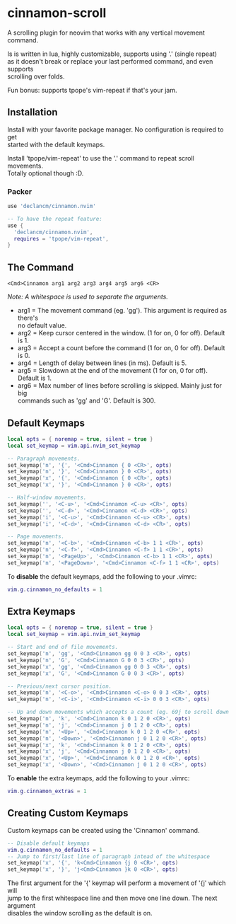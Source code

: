 # cinnamon-scroll

A scrolling plugin for neovim that works with any vertical movement command.

Is is written in lua, highly customizable, supports using '.' (single repeat)\
as it doesn't break or replace your last performed command, and even supports\
scrolling over folds.

Fun bonus: supports tpope's vim-repeat if that's your jam.

## Installation

Install with your favorite package manager. No configuration is required to get\
started with the default keymaps.

Install 'tpope/vim-repeat' to use the '.' command to repeat scroll movements.\
Totally optional though :D.

### Packer

```lua
use 'declancm/cinnamon.nvim'

-- To have the repeat feature:
use {
  'declancm/cinnamon.nvim',
  requires = 'tpope/vim-repeat',
}
```

## The Command

```vim
<Cmd>Cinnamon arg1 arg2 arg3 arg4 arg5 arg6 <CR>
```

_Note: A whitespace is used to separate the arguments._

* arg1 = The movement command (eg. 'gg'). This argument is required as there's\
  no default value.
* arg2 = Keep cursor centered in the window. (1 for on, 0 for off). Default is 1.
* arg3 = Accept a count before the command (1 for on, 0 for off). Default is 0.
* arg4 = Length of delay between lines (in ms). Default is 5.
* arg5 = Slowdown at the end of the movement (1 for on, 0 for off). Default is 1.
* arg6 = Max number of lines before scrolling is skipped. Mainly just for big\
  commands such as 'gg' and 'G'. Default is 300.

## Default Keymaps

```lua
local opts = { noremap = true, silent = true }
local set_keymap = vim.api.nvim_set_keymap

-- Paragraph movements.
set_keymap('n', '{', '<Cmd>Cinnamon { 0 <CR>', opts)
set_keymap('n', '}', '<Cmd>Cinnamon } 0 <CR>', opts)
set_keymap('x', '{', '<Cmd>Cinnamon { 0 <CR>', opts)
set_keymap('x', '}', '<Cmd>Cinnamon } 0 <CR>', opts)

-- Half-window movements.
set_keymap('', '<C-u>', '<Cmd>Cinnamon <C-u> <CR>', opts)
set_keymap('', '<C-d>', '<Cmd>Cinnamon <C-d> <CR>', opts)
set_keymap('i', '<C-u>', '<Cmd>Cinnamon <C-u> <CR>', opts)
set_keymap('i', '<C-d>', '<Cmd>Cinnamon <C-d> <CR>', opts)

-- Page movements.
set_keymap('n', '<C-b>', '<Cmd>Cinnamon <C-b> 1 1 <CR>', opts)
set_keymap('n', '<C-f>', '<Cmd>Cinnamon <C-f> 1 1 <CR>', opts)
set_keymap('n', '<PageUp>', '<Cmd>Cinnamon <C-b> 1 1 <CR>', opts)
set_keymap('n', '<PageDown>', '<Cmd>Cinnamon <C-f> 1 1 <CR>', opts)
```

To **disable** the default keymaps, add the following to your .vimrc:

```lua
vim.g.cinnamon_no_defaults = 1
```

## Extra Keymaps

```lua
local opts = { noremap = true, silent = true }
local set_keymap = vim.api.nvim_set_keymap

-- Start and end of file movements.
set_keymap('n', 'gg', '<Cmd>Cinnamon gg 0 0 3 <CR>', opts)
set_keymap('n', 'G', '<Cmd>Cinnamon G 0 0 3 <CR>', opts)
set_keymap('x', 'gg', '<Cmd>Cinnamon gg 0 0 3 <CR>', opts)
set_keymap('x', 'G', '<Cmd>Cinnamon G 0 0 3 <CR>', opts)

-- Previous/next cursor position.
set_keymap('n', '<C-o>', '<Cmd>Cinnamon <C-o> 0 0 3 <CR>', opts)
set_keymap('n', '<C-i>', '<Cmd>Cinnamon <C-i> 0 0 3 <CR>', opts)

-- Up and down movements which accepts a count (eg. 69j to scroll down 69 lines).
set_keymap('n', 'k', '<Cmd>Cinnamon k 0 1 2 0 <CR>', opts)
set_keymap('n', 'j', '<Cmd>Cinnamon j 0 1 2 0 <CR>', opts)
set_keymap('n', '<Up>', '<Cmd>Cinnamon k 0 1 2 0 <CR>', opts)
set_keymap('n', '<Down>', '<Cmd>Cinnamon j 0 1 2 0 <CR>', opts)
set_keymap('x', 'k', '<Cmd>Cinnamon k 0 1 2 0 <CR>', opts)
set_keymap('x', 'j', '<Cmd>Cinnamon j 0 1 2 0 <CR>', opts)
set_keymap('x', '<Up>', '<Cmd>Cinnamon k 0 1 2 0 <CR>', opts)
set_keymap('x', '<Down>', '<Cmd>Cinnamon j 0 1 2 0 <CR>', opts)
```

To **enable** the extra keymaps, add the following to your .vimrc:

```lua
vim.g.cinnamon_extras = 1
```

## Creating Custom Keymaps

Custom keymaps can be created using the 'Cinnamon' command.

```lua
-- Disable default keymaps
vim.g.cinnamon_no_defaults = 1
-- Jump to first/last line of paragraph intead of the whitespace
set_keymap('x', '{', 'k<Cmd>Cinnamon {j 0 <CR>', opts)
set_keymap('x', '}', 'j<Cmd>Cinnamon }k 0 <CR>', opts)
```

The first argument for the '{' keymap will perform a movement of '{j' which will\
jump to the first whitespace line and then move one line down. The next argument\
disables the window scrolling as the default is on.
